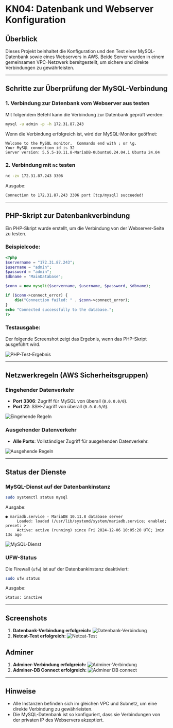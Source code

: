 
# KN04: Datenbank und Webserver Konfiguration

## Überblick
Dieses Projekt beinhaltet die Konfiguration und den Test einer MySQL-Datenbank sowie eines Webservers in AWS. Beide Server wurden in einem gemeinsamen VPC-Netzwerk bereitgestellt, um sichere und direkte Verbindungen zu gewährleisten.

---

## Schritte zur Überprüfung der MySQL-Verbindung

### 1. Verbindung zur Datenbank vom Webserver aus testen
Mit folgendem Befehl kann die Verbindung zur Datenbank geprüft werden:
```bash
mysql -u admin -p -h 172.31.87.243
```
Wenn die Verbindung erfolgreich ist, wird der MySQL-Monitor geöffnet:
```plaintext
Welcome to the MySQL monitor.  Commands end with ; or \g.
Your MySQL connection id is 32
Server version: 5.5.5-10.11.8-MariaDB-0ubuntu0.24.04.1 Ubuntu 24.04
```

### 2. Verbindung mit `nc` testen
```bash
nc -zv 172.31.87.243 3306
```
Ausgabe:
```plaintext
Connection to 172.31.87.243 3306 port [tcp/mysql] succeeded!
```

---

## PHP-Skript zur Datenbankverbindung
Ein PHP-Skript wurde erstellt, um die Verbindung von der Webserver-Seite zu testen.

### Beispielcode:
```php
<?php
$servername = "172.31.87.243";
$username = "admin";
$password = "admin";
$dbname = "MainDatabase";

$conn = new mysqli($servername, $username, $password, $dbname);

if ($conn->connect_error) {
    die("Connection failed: " . $conn->connect_error);
}
echo "Connected successfully to the database.";
?>
```

### Testausgabe:
Der folgende Screenshot zeigt das Ergebnis, wenn das PHP-Skript ausgeführt wird.

![PHP-Test-Ergebnis](./images/webserver-connect-to-test_db.png)

---

## Netzwerkregeln (AWS Sicherheitsgruppen)

### Eingehender Datenverkehr
- **Port 3306**: Zugriff für MySQL von überall (`0.0.0.0/0`).
- **Port 22**: SSH-Zugriff von überall (`0.0.0.0/0`).

![Eingehende Regeln](./images/security_group_inbound.png)

### Ausgehender Datenverkehr
- **Alle Ports**: Vollständiger Zugriff für ausgehenden Datenverkehr.

![Ausgehende Regeln](./images/security_group_outbound.png)

---

## Status der Dienste
### MySQL-Dienst auf der Datenbankinstanz
```bash
sudo systemctl status mysql
```
Ausgabe:
```plaintext
● mariadb.service - MariaDB 10.11.8 database server
     Loaded: loaded (/usr/lib/systemd/system/mariadb.service; enabled; preset: >
     Active: active (running) since Fri 2024-12-06 10:05:20 UTC; 1min 13s ago
```

![MySQL-Dienst](./images/mysql_service_status.png)

### UFW-Status
Die Firewall (`ufw`) ist auf der Datenbankinstanz deaktiviert:
```bash
sudo ufw status
```
Ausgabe:
```plaintext
Status: inactive
```

---

## Screenshots
1. **Datenbank-Verbindung erfolgreich:**
   ![Datenbank-Verbindung](./images/mysql-connect-from-web-to-db.png)
2. **Netcat-Test erfolgreich:**
   ![Netcat-Test](./images/netcat_test.png)


## Adminer
1. **Adminer-Verbindung erfolgreich:**
   ![Adminer-Verbindung](./images/adminer-open.png)
2. **Adminer-DB Connect erfolgreich:**
   ![Adminer DB connect](./images/adminer-db-connect.png)
---

## Hinweise
- Alle Instanzen befinden sich im gleichen VPC und Subnetz, um eine direkte Verbindung zu gewährleisten.
- Die MySQL-Datenbank ist so konfiguriert, dass sie Verbindungen von der privaten IP des Webservers akzeptiert.
